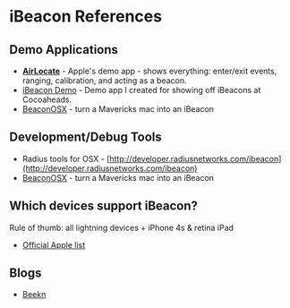 iBeacon References
=======

## Demo Applications
* [__AirLocate__](https://developer.apple.com/library/ios/samplecode/AirLocate/Introduction/Intro.html) - Apple's demo app - shows everything: enter/exit events, ranging, calibration, and acting as a beacon. 
* [iBeacon Demo](https://github.com/mikekatz/iBeacon-Demo) - Demo app I created for showing off iBeacons at Cocoaheads.
* [BeaconOSX](https://github.com/mttrb/BeaconOSX) - turn a Mavericks mac into an iBeacon


## Development/Debug Tools
* Radius tools for OSX - [http://developer.radiusnetworks.com/ibeacon](http://developer.radiusnetworks.com/ibeacon)
* [BeaconOSX](https://github.com/mttrb/BeaconOSX) - turn a Mavericks mac into an iBeacon

## Which devices support iBeacon?
Rule of thumb: all lightning devices + iPhone 4s & retina iPad
* [Official Apple list](http://support.apple.com/kb/HT6048)

## Blogs
* [Beekn](http://beekn.net/)
